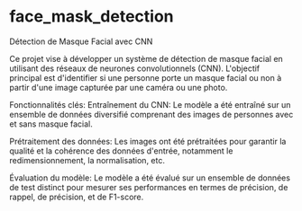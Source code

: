 # face_mask_detection
Détection de Masque Facial avec CNN

Ce projet vise à développer un système de détection de masque facial en utilisant des réseaux de neurones convolutionnels (CNN). L'objectif principal est d'identifier si une personne porte un masque facial ou non à partir d'une image capturée par une caméra ou une photo.

Fonctionnalités clés:
Entraînement du CNN: Le modèle a été entraîné sur un ensemble de données diversifié comprenant des images de personnes avec et sans masque facial.

Prétraitement des données: Les images ont été prétraitées pour garantir la qualité et la cohérence des données d'entrée, notamment le redimensionnement, la normalisation, etc.

Évaluation du modèle: Le modèle a été évalué sur un ensemble de données de test distinct pour mesurer ses performances en termes de précision, de rappel, de précision, et de F1-score.